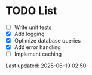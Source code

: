 # TODO List

- [ ] Write unit tests
- [x] Add logging
- [x] Optimize database queries
- [x] Add error handling
- [ ] Implement caching

Last updated: 2025-06-19 02:50
